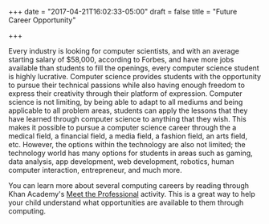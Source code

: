 +++
date = "2017-04-21T16:02:33-05:00"
draft = false
title = "Future Career Opportunity"

+++

Every industry is looking for computer scientists, and with an average starting salary of $58,000, according to Forbes, and have more jobs available than students to fill the openings, every computer science student is highly lucrative. Computer science provides students with the opportunity to pursue their technical passions while also having enough freedom to express their creativity through their platform of expression. Computer science is not limiting, by being able to adapt to all mediums and being applicable to all problem areas, students can apply the lessons that they have learned through computer science to anything that they wish. This makes it possible to pursue a computer science career through the a medical field, a financial field, a media field, a fashion field, an arts field, etc. However, the options within the technology are also not limited; the technology world has many options for students in areas such as gaming, data analysis, app development, web development, robotics, human computer interaction, entrepreneur, and much more. 

You can learn more about several computing careers by reading through Khan Academy's [Meet the Professional](https://www.khanacademy.org/computing/computer-programming/meet-the-computing-professional) activity. This is a great way to help your child understand what opportunities are available to them through computing.